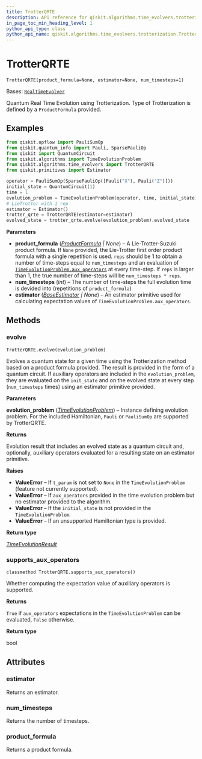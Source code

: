 ```yaml
---
title: TrotterQRTE
description: API reference for qiskit.algorithms.time_evolvers.trotterization.TrotterQRTE
in_page_toc_min_heading_level: 1
python_api_type: class
python_api_name: qiskit.algorithms.time_evolvers.trotterization.TrotterQRTE
---
```


# TrotterQRTE

<span id="qiskit.algorithms.time_evolvers.trotterization.TrotterQRTE" />

`TrotterQRTE(product_formula=None, estimator=None, num_timesteps=1)`

Bases: [`RealTimeEvolver`](qiskit.algorithms.RealTimeEvolver "qiskit.algorithms.time_evolvers.real_time_evolver.RealTimeEvolver")

Quantum Real Time Evolution using Trotterization. Type of Trotterization is defined by a `ProductFormula` provided.

## Examples

```python
from qiskit.opflow import PauliSumOp
from qiskit.quantum_info import Pauli, SparsePauliOp
from qiskit import QuantumCircuit
from qiskit.algorithms import TimeEvolutionProblem
from qiskit.algorithms.time_evolvers import TrotterQRTE
from qiskit.primitives import Estimator

operator = PauliSumOp(SparsePauliOp([Pauli("X"), Pauli("Z")]))
initial_state = QuantumCircuit(1)
time = 1
evolution_problem = TimeEvolutionProblem(operator, time, initial_state)
# LieTrotter with 1 rep
estimator = Estimator()
trotter_qrte = TrotterQRTE(estimator=estimator)
evolved_state = trotter_qrte.evolve(evolution_problem).evolved_state
```

**Parameters**

*   **product\_formula** ([*ProductFormula*](qiskit.synthesis.ProductFormula "qiskit.synthesis.ProductFormula") *| None*) – A Lie-Trotter-Suzuki product formula. If `None` provided, the Lie-Trotter first order product formula with a single repetition is used. `reps` should be 1 to obtain a number of time-steps equal to `num_timesteps` and an evaluation of [`TimeEvolutionProblem.aux_operators`](qiskit.algorithms.TimeEvolutionProblem#aux_operators "qiskit.algorithms.TimeEvolutionProblem.aux_operators") at every time-step. If `reps` is larger than 1, the true number of time-steps will be `num_timesteps * reps`.
*   **num\_timesteps** (*int*) – The number of time-steps the full evolution time is devided into (repetitions of `product_formula`)
*   **estimator** ([*BaseEstimator*](qiskit.primitives.BaseEstimator "qiskit.primitives.BaseEstimator") *| None*) – An estimator primitive used for calculating expectation values of `TimeEvolutionProblem.aux_operators`.

## Methods

<span id="qiskit-algorithms-time-evolvers-trotterization-trotterqrte-evolve" />

### evolve

<span id="qiskit.algorithms.time_evolvers.trotterization.TrotterQRTE.evolve" />

`TrotterQRTE.evolve(evolution_problem)`

Evolves a quantum state for a given time using the Trotterization method based on a product formula provided. The result is provided in the form of a quantum circuit. If auxiliary operators are included in the `evolution_problem`, they are evaluated on the `init_state` and on the evolved state at every step (`num_timesteps` times) using an estimator primitive provided.

**Parameters**

**evolution\_problem** ([*TimeEvolutionProblem*](qiskit.algorithms.TimeEvolutionProblem "qiskit.algorithms.time_evolvers.time_evolution_problem.TimeEvolutionProblem")) – Instance defining evolution problem. For the included Hamiltonian, `Pauli` or `PauliSumOp` are supported by TrotterQRTE.

**Returns**

Evolution result that includes an evolved state as a quantum circuit and, optionally, auxiliary operators evaluated for a resulting state on an estimator primitive.

**Raises**

*   **ValueError** – If `t_param` is not set to `None` in the `TimeEvolutionProblem` (feature not currently supported).
*   **ValueError** – If `aux_operators` provided in the time evolution problem but no estimator provided to the algorithm.
*   **ValueError** – If the `initial_state` is not provided in the `TimeEvolutionProblem`.
*   **ValueError** – If an unsupported Hamiltonian type is provided.

**Return type**

[*TimeEvolutionResult*](qiskit.algorithms.TimeEvolutionResult "qiskit.algorithms.time_evolvers.time_evolution_result.TimeEvolutionResult")

<span id="qiskit-algorithms-time-evolvers-trotterization-trotterqrte-supports-aux-operators" />

### supports\_aux\_operators

<span id="qiskit.algorithms.time_evolvers.trotterization.TrotterQRTE.supports_aux_operators" />

`classmethod TrotterQRTE.supports_aux_operators()`

Whether computing the expectation value of auxiliary operators is supported.

**Returns**

`True` if `aux_operators` expectations in the `TimeEvolutionProblem` can be evaluated, `False` otherwise.

**Return type**

bool

## Attributes

<span id="qiskit.algorithms.time_evolvers.trotterization.TrotterQRTE.estimator" />

### estimator

Returns an estimator.

<span id="qiskit.algorithms.time_evolvers.trotterization.TrotterQRTE.num_timesteps" />

### num\_timesteps

Returns the number of timesteps.

<span id="qiskit.algorithms.time_evolvers.trotterization.TrotterQRTE.product_formula" />

### product\_formula

Returns a product formula.

